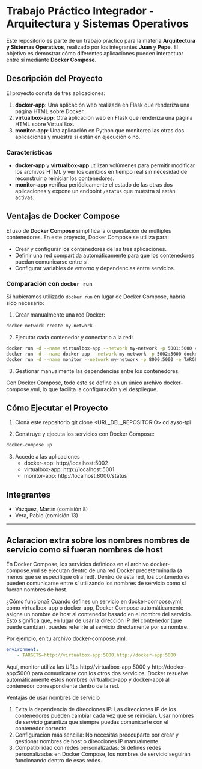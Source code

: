 # Trabajo Práctico Integrador - Arquitectura y Sistemas Operativos

Este repositorio es parte de un trabajo práctico para la materia **Arquitectura y Sistemas Operativos**, realizado por los integrantes **Juan** y **Pepe**. El objetivo es demostrar cómo diferentes aplicaciones pueden interactuar entre sí mediante **Docker Compose**.

## Descripción del Proyecto

El proyecto consta de tres aplicaciones:

1. **docker-app**: Una aplicación web realizada en Flask que renderiza una página HTML sobre Docker.
2. **virtualbox-app**: Otra aplicación web en Flask que renderiza una página HTML sobre VirtualBox.
3. **monitor-app**: Una aplicación en Python que monitorea las otras dos aplicaciones y muestra si están en ejecución o no.

### Características

- **docker-app** y **virtualbox-app** utilizan volúmenes para permitir modificar los archivos HTML y ver los cambios en tiempo real sin necesidad de reconstruir o reiniciar los contenedores.
- **monitor-app** verifica periódicamente el estado de las otras dos aplicaciones y expone un endpoint `/status` que muestra si están activas.

## Ventajas de Docker Compose

El uso de **Docker Compose** simplifica la orquestación de múltiples contenedores. En este proyecto, Docker Compose se utiliza para:

- Crear y configurar los contenedores de las tres aplicaciones.
- Definir una red compartida automáticamente para que los contenedores puedan comunicarse entre sí.
- Configurar variables de entorno y dependencias entre servicios.

### Comparación con `docker run`

Si hubiéramos utilizado `docker run` en lugar de Docker Compose, habría sido necesario:

1. Crear manualmente una red Docker:
```sh
docker network create my-network
```

2. Ejecutar cada contenedor y conectarlo a la red:
```sh
docker run -d --name virtualbox-app --network my-network -p 5001:5000 virtualbox-app
docker run -d --name docker-app --network my-network -p 5002:5000 docker-app
docker run -d --name monitor --network my-network -p 8000:5000 -e TARGETS=http://virtualbox-app:5000,http://docker-app:5000 -e INTERVAL=10 monitor-app
```
3. Gestionar manualmente las dependencias entre los contenedores.

Con Docker Compose, todo esto se define en un único archivo docker-compose.yml, lo que facilita la configuración y el despliegue.

## Cómo Ejecutar el Proyecto
1. Clona este repositorio
git clone <URL_DEL_REPOSITORIO>
cd ayso-tpi

2. Construye y ejecuta los servicios con Docker Compose:

```sh
docker-compose up
```

3. Accede a las aplicaciones
    - docker-app: http://localhost:5002
    - virtualbox-app: http://localhost:5001
    - monitor-app: http://localhost:8000/status

## Integrantes
- Vázquez, Martín (comisión 8)
- Vera, Pablo (comisión 13)




<hr>

## Aclaracion extra sobre los nombres nombres de servicio como si fueran nombres de host
En Docker Compose, los servicios definidos en el archivo docker-compose.yml se ejecutan dentro de una red Docker predeterminada (a menos que se especifique otra red). Dentro de esta red, los contenedores pueden comunicarse entre sí utilizando los nombres de servicio como si fueran nombres de host.

¿Cómo funciona?
Cuando defines un servicio en docker-compose.yml, como virtualbox-app o docker-app, Docker Compose automáticamente asigna un nombre de host al contenedor basado en el nombre del servicio. Esto significa que, en lugar de usar la dirección IP del contenedor (que puede cambiar), puedes referirte al servicio directamente por su nombre.

Por ejemplo, en tu archivo docker-compose.yml:

```yml
environment:  
    - TARGETS=http://virtualbox-app:5000,http://docker-app:5000
```
Aquí, monitor utiliza las URLs http://virtualbox-app:5000 y http://docker-app:5000 para comunicarse con los otros dos servicios. Docker resuelve automáticamente estos nombres (virtualbox-app y docker-app) al contenedor correspondiente dentro de la red.

Ventajas de usar nombres de servicio
1. Evita la dependencia de direcciones IP: Las direcciones IP de los contenedores pueden cambiar cada vez que se reinician. Usar nombres de servicio garantiza que siempre puedas comunicarte con el contenedor correcto.
2. Configuración más sencilla: No necesitas preocuparte por crear y gestionar nombres de host o direcciones IP manualmente.
3. Compatibilidad con redes personalizadas: Si defines redes personalizadas en Docker Compose, los nombres de servicio seguirán funcionando dentro de esas redes.
